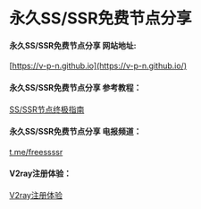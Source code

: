 # 永久SS/SSR免费节点分享 

#### 永久SS/SSR免费节点分享 网站地址: 

[https://v-p-n.github.io](https://v-p-n.github.io/)

#### 永久SS/SSR免费节点分享 参考教程：

[SS/SSR节点终极指南](https://s-s-r.github.io/wiki/)

#### 永久SS/SSR免费节点分享 电报频道：

[t.me/freessssr](https://t.me/joinchat/AAAAAFiGDMSvicw0X8Yc_g)

#### V2ray注册体验：

[V2ray注册体验 ](https://v2server.github.io/)


